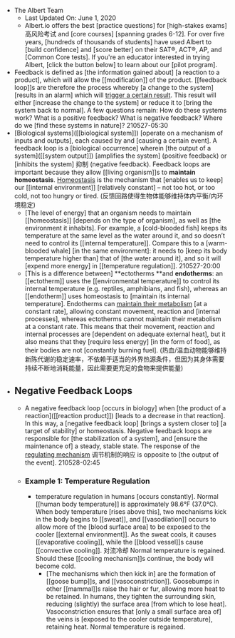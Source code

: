 - The Albert Team
    - Last Updated On: June 1, 2020
    - Albert.io offers the best [practice questions] for [high-stakes exams] 高风险考试 and [core courses] [spanning grades 6-12]. For over five years, [hundreds of thousands of students] have used Albert to [build confidence] and [score better] on their SAT®, ACT®, AP, and [Common Core tests]. If you're an educator interested in trying Albert, [click the button below] to learn about our [pilot program].
- Feedback is defined as [the information gained about] [a reaction to a product], which will allow the [[modification]] of the product. [[feedback loop]]s are therefore the process whereby [a change to the system] [results in an alarm] which will [trigger a certain result](((Ld6QAv8Tr))). This result will either [increase the change to the system] or reduce it to [bring the system back to normal]. A few questions remain: How do these systems work? What is a positive feedback? What is negative feedback? Where do we [find these systems in nature]?
210527-05:30
- [Biological systems]([[biological system]]) [operate on a mechanism of inputs and outputs], each caused by and [causing a certain event]. A feedback loop is a [biological occurrence] wherein [the output of a system]([[system output]]) [amplifies the system] (positive feedback) or [inhibits the system] 抑制 (negative feedback). Feedback loops are important because they allow [[living organism]]s to **maintain homeostasis**. [Homeostasis](https://www.albert.io/blog/homeostasis-ap-biology-crash-course-review/) is the mechanism that [enables us to keep] our [[internal environment]] [relatively constant] – not too hot, or too cold, not too hungry or tired. 
(反馈回路使得生物体能够维持体内平衡/内环境稳定)
    - [The level of energy] that an organism needs to maintain [[homeostasis]] [depends on the type of organism], as well as [the environment it inhabits]. For example, a [cold-blooded fish] keeps its temperature at the same level as the water around it, and so doesn’t need to control its [[internal temperature]]. Compare this to a [warm-blooded whale] [in the same environment]: it needs to [keep its body temperature higher than] that of [the water around it], and so it will [expend more energy] in [[temperature regulation]]. 
210527-20:00
    - [This is a difference between] **ectotherms **and **endotherms**: an [[ectotherm]] uses the [[environmental temperature]] to control its internal temperature (e.g. reptiles, amphibians, and fish), whereas an [[endotherm]] uses homeostasis to [maintain its internal temperature]. Endotherms can [maintain their metabolism]([[metabolism]]) [at a constant rate], allowing constant movement, reaction and [internal processes], whereas ectotherms cannot maintain their metabolism at a constant rate. This means that their movement, reaction and internal processes are [dependent on adequate external heat], but it also means that they [require less energy] [in the form of food], as their bodies are not [constantly burning fuel].
(热血/温血动物能够维持新陈代谢的稳定速率，不依赖于适当的外界热源条件，但因为其身体需要持续不断地消耗能量，因此需要更充足的食物来提供能量)
- ## **Negative Feedback Loops**
    - A negative feedback loop [occurs in biology] when [the product of a reaction]([[reaction product]]) [leads to a decrease in that reaction]. In this way, a [negative feedback loop] [brings a system closer to] [a target of stability] or homeostasis. Negative feedback loops are responsible for [the stabilization of a system], and [ensure the maintenance of] a steady, stable state. The response of the [regulating mechanism](((Bv6_WVs36))) 调节机制的响应 is opposite to [the output of the event].
210528-02:45
    - ### **Example 1: Temperature Regulation**
        - temperature regulation in humans [occurs constantly]. Normal [[human body temperature]] is approximately 98.6°F (37.0℃). When body temperature [rises above this], two mechanisms kick in the body begins to [[sweat]], and [[vasodilation]] occurs to allow more of the [blood surface area] to be exposed to the cooler [[external environment]]. As the sweat cools, it causes [[evaporative cooling]], while the [[blood vessel]]s cause [[convective cooling]]. 对流冷却 Normal temperature is regained. Should these [[cooling mechanism]]s continue, the body will become cold. 
            - [The mechanisms which then kick in] are the formation of [[goose bump]]s, and [[vasoconstriction]]. Goosebumps in other [[mammal]]s raise the hair or fur, allowing more heat to be retained. In humans, they tighten the surrounding skin, reducing (slightly) the surface area [from which to lose heat]. Vasoconstriction ensures that [only a small surface area of] the veins is [exposed to the cooler outside temperature], retaining heat. Normal temperature is regained.
